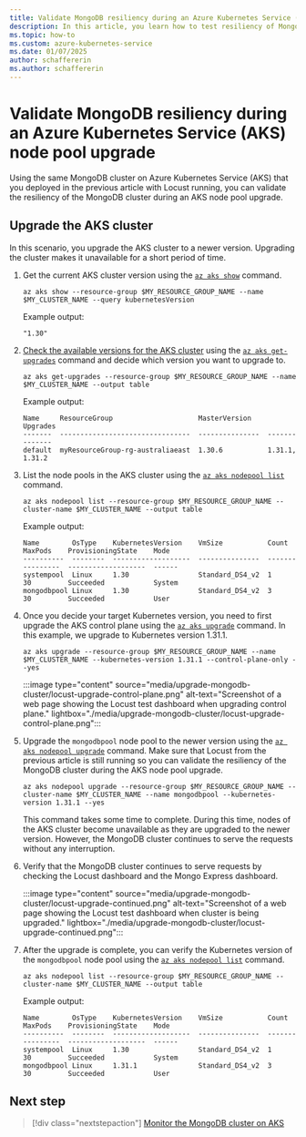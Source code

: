 ```yaml
---
title: Validate MongoDB resiliency during an Azure Kubernetes Service (AKS) node pool upgrade
description: In this article, you learn how to test resiliency of MongoDB cluster on Azure Kubernetes Service (AKS) during node pool upgrade.
ms.topic: how-to
ms.custom: azure-kubernetes-service
ms.date: 01/07/2025
author: schaffererin
ms.author: schaffererin
---
```


# Validate MongoDB resiliency during an Azure Kubernetes Service (AKS) node pool upgrade

Using the same MongoDB cluster on Azure Kubernetes Service (AKS) that you deployed in the previous article with Locust running, you can validate the resiliency of the MongoDB cluster during an AKS node pool upgrade.

## Upgrade the AKS cluster

In this scenario, you upgrade the AKS cluster to a newer version. Upgrading the cluster makes it unavailable for a short period of time.

1. Get the current AKS cluster version using the [`az aks show`](/cli/azure/aks#az-aks-show) command.

    ```azurecli-interactive
    az aks show --resource-group $MY_RESOURCE_GROUP_NAME --name $MY_CLUSTER_NAME --query kubernetesVersion
    ```

    Example output:

    ```output
    "1.30"
    ```

2. [Check the available versions for the AKS cluster][check-for-available-aks-cluster-upgrades] using the [`az aks get-upgrades`](/cli/azure/aks#az-aks-get-upgrades) command and decide which version you want to upgrade to.

    ```azurecli-interactive
    az aks get-upgrades --resource-group $MY_RESOURCE_GROUP_NAME --name $MY_CLUSTER_NAME --output table
    ```

    Example output:

    ```output
    Name     ResourceGroup                     MasterVersion    Upgrades
    -------  --------------------------------  ---------------  --------------
    default  myResourceGroup-rg-australiaeast  1.30.6           1.31.1, 1.31.2
    ```

3. List the node pools in the AKS cluster using the [`az aks nodepool list`](/cli/azure/aks/nodepool#az-aks-nodepool-list) command.

    ```azurecli-interactive
    az aks nodepool list --resource-group $MY_RESOURCE_GROUP_NAME --cluster-name $MY_CLUSTER_NAME --output table
    ```

    Example output:

    ```output
    Name        OsType    KubernetesVersion    VmSize           Count    MaxPods    ProvisioningState    Mode
    ----------  --------  -------------------  ---------------  -------  ---------  -------------------  ------
    systempool  Linux     1.30                 Standard_DS4_v2  1        30         Succeeded            System
    mongodbpool Linux     1.30                 Standard_DS4_v2  3        30         Succeeded            User
    ```

4. Once you decide your target Kubernetes version, you need to first upgrade the AKS control plane using the [`az aks upgrade`](/cli/azure/aks#az-aks-upgrade) command. In this example, we upgrade to Kubernetes version 1.31.1.

    ```azurecli-interactive
    az aks upgrade --resource-group $MY_RESOURCE_GROUP_NAME --name $MY_CLUSTER_NAME --kubernetes-version 1.31.1 --control-plane-only --yes
    ```

    :::image type="content" source="media/upgrade-mongodb-cluster/locust-upgrade-control-plane.png" alt-text="Screenshot of a web page showing the Locust test dashboard when upgrading control plane." lightbox="./media/upgrade-mongodb-cluster/locust-upgrade-control-plane.png":::

5. Upgrade the `mongodbpool` node pool to the newer version using the [`az aks nodepool upgrade`](/cli/azure/aks/nodepool#az-aks-nodepool-upgrade) command. Make sure that Locust from the previous article is still running so you can validate the resiliency of the MongoDB cluster during the AKS node pool upgrade.

    ```azurecli-interactive
    az aks nodepool upgrade --resource-group $MY_RESOURCE_GROUP_NAME --cluster-name $MY_CLUSTER_NAME --name mongodbpool --kubernetes-version 1.31.1 --yes
    ```

    This command takes some time to complete. During this time, nodes of the AKS cluster become unavailable as they are upgraded to the newer version. However, the MongoDB cluster continues to serve the requests without any interruption.

6. Verify that the MongoDB cluster continues to serve requests by checking the Locust dashboard and the Mongo Express dashboard.

    :::image type="content" source="media/upgrade-mongodb-cluster/locust-upgrade-continued.png" alt-text="Screenshot of a web page showing the Locust test dashboard when cluster is being upgraded." lightbox="./media/upgrade-mongodb-cluster/locust-upgrade-continued.png":::

7. After the upgrade is complete, you can verify the Kubernetes version of the `mongodbpool` node pool using the [`az aks nodepool list`](/cli/azure/aks/nodepool#az-aks-nodepool-list) command.

    ```azurecli-interactive
    az aks nodepool list --resource-group $MY_RESOURCE_GROUP_NAME --cluster-name $MY_CLUSTER_NAME --output table
    ```

    Example output:

    ```output
    Name        OsType    KubernetesVersion    VmSize           Count    MaxPods    ProvisioningState    Mode
    ----------  --------  -------------------  ---------------  -------  ---------  -------------------  ------
    systempool  Linux     1.30                 Standard_DS4_v2  1        30         Succeeded            System
    mongodbpool Linux     1.31.1               Standard_DS4_v2  3        30         Succeeded            User
    ```

## Next step

> [!div class="nextstepaction"]
> [Monitor the MongoDB cluster on AKS][aks-mongodb-cluster-observability]

<!-- Internal links -->

[check-for-available-aks-cluster-upgrades]: /azure/aks/upgrade-aks-cluster?tabs=azure-cli#check-for-available-aks-cluster-upgrades
[aks-mongodb-cluster-observability]: ./monitor-aks-mongodb.md
